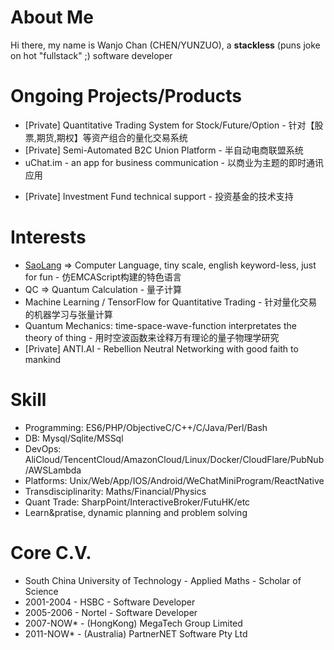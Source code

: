 # About Me

  Hi there, my name is Wanjo Chan (CHEN/YUNZUO), a **stackless** (puns joke on hot "fullstack" ;) software developer 
  
<!--  I'm trying to work on things that might save the human race, despite of how hopeless the chances would be, saying that the AI will dominate our home planet eventually.-->

# Ongoing Projects/Products

* [Private] Quantitative Trading System for Stock/Future/Option - 针对【股票,期货,期权】等资产组合的量化交易系统
* [Private] Semi-Automated B2C Union Platform - 半自动电商联盟系统
* uChat.im - an app for business communication - 以商业为主题的即时通讯应用
<!--* Some "mini-programs" on WeChat for business - 一些基于微信小程序的商业应用-->
* [Private] Investment Fund technical support - 投资基金的技术支持
<!--* [Private] PartnerNET Quant Fund - 私人投资基金-->

# Interests

* [SaoLang](https://github.com/wanjochan/saolang) => Computer Language, tiny scale, english keyword-less, just for fun - 仿EMCAScript构建的特色语言
* QC => Quantum Calculation - 量子计算
* Machine Learning / TensorFlow for Quantitative Trading - 针对量化交易的机器学习与张量计算
* Quantum Mechanics: time-space-wave-function interpretates the theory of thing - 用时空波函数来诠释万有理论的量子物理学研究
* [Private] ANTI.AI - Rebellion Neutral Networking with good faith to mankind

# Skill

* Programming: ES6/PHP/ObjectiveC/C++/C/Java/Perl/Bash
* DB: Mysql/Sqlite/MSSql
* DevOps: AliCloud/TencentCloud/AmazonCloud/Linux/Docker/CloudFlare/PubNub/AWSLambda
* Platforms: Unix/Web/App/IOS/Android/WeChatMiniProgram/ReactNative
* Transdisciplinarity: Maths/Financial/Physics
* Quant Trade: SharpPoint/InteractiveBroker/FutuHK/etc
* Learn&pratise, dynamic planning and problem solving

# Core C.V.

* South China University of Technology - Applied Maths - Scholar of Science
* 2001-2004 - HSBC - Software Developer
* 2005-2006 - Nortel - Software Developer
* 2007-NOW* - (HongKong) MegaTech Group Limited
* 2011-NOW* - (Australia) PartnerNET Software Pty Ltd

